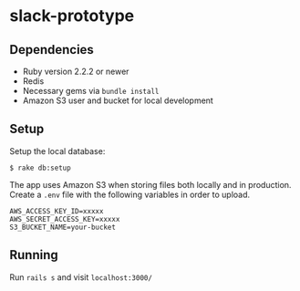 # slack-prototype

## Dependencies

- Ruby version 2.2.2 or newer
- Redis
- Necessary gems via `bundle install`
- Amazon S3 user and bucket for local development

## Setup

Setup the local database:

```
$ rake db:setup
```

The app uses Amazon S3 when storing files both locally and in production. 
Create a `.env` file with the following variables in order to upload.

```
AWS_ACCESS_KEY_ID=xxxxx
AWS_SECRET_ACCESS_KEY=xxxxx
S3_BUCKET_NAME=your-bucket
```

## Running

Run `rails s` and visit `localhost:3000/`
